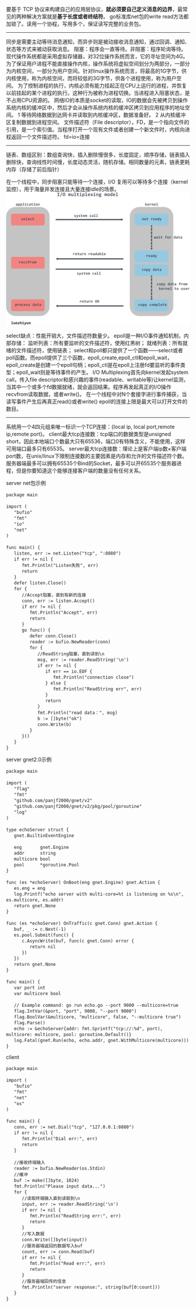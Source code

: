 要基于 TCP 协议来构建自己的应用层协议，**就必须要自己定义消息的边界**，最常见的两种解决方案就是**基于长度或者终结符**。
go标准库net包的write read方法都加锁了。读用一个协程，写用多个，保证读写完整的业务包。
*****
同步是需要主动等待消息通知，而异步则是被动接收消息通知，通过回调、通知、状态等方式来被动获取消息。
阻塞：程序会一直等待。非阻塞：程序轮询等待。
现代操作系统都是采用虚拟存储器，对32位操作系统而言，它的寻址空间为4G。为了保证用户进程不能直接操作内核，操作系统将虚拟空间划分为两部分，一部分为内核空间，一部分为用户空间。针对linux操作系统而言，将最高的1G字节，供内核使用，称为内核空间，而将较低的3G字节，供各个进程使用，称为用户空间。
为了控制进程的执行，内核必须有能力挂起正在CPU上运行的进程，并恢复以前挂起的某个进程的执行。这种行为被称为进程切换。当进程进入阻塞状态，是不占用CPU资源的。
网络IO的本质是socket的读取，IO的数据会先被拷贝到操作系统内核的缓冲区中，然后才会从操作系统内核的缓冲区拷贝到应用程序的地址空间。
1 等待网络数据到达网卡并读取到内核缓冲区，数据准备好。
2 从内核缓冲区复制数据到进程空间。
文件描述符（File descriptor），FD，是一个指向文件的引用，是一个索引值。当程序打开一个现有文件或者创建一个新文件时，内核向进程返回一个文件描述符。
fd=io=连接
*****

链表、数组区别：数组查询快，插入删除慢很多，长度固定，顺序存储，链表插入删除快，查询线性时间慢，长度动态灵活，随机存储。相同数量的元素，链表更耗内存（存储了前后指针）

在一个线程中，同步阻塞只能等待一个连接，I/O 复用可以等待多个连接（kernel监控），用于海量并发连接且大量连接idle的场景。
![](../images/1204119-20210208204544304-720218418.png)

select缺点：性能开销大，文件描述符数量少。
epoll是一种I/O事件通知机制，内部存储：
监听列表：所有要监听的文件描述符，使用红黑树；
就绪列表：所有就绪的文件描述符，使用链表；
select和poll都只提供了一个函数——select或者poll函数。而epoll提供了三个函数，epoll_create,epoll_ctl和epoll_wait，epoll_create是创建一个epoll句柄；epoll_ctl是在epoll上注册fd要监听的事件类型；epoll_wait则是等待事件的产生。
I/O Multiplexing首先向kernel发起system call，传入file descriptor和感兴趣的事件(readable、writable等)让kernel监测，当其中一个或多个fd数据就绪，就会返回结果。程序再发起真正的I/O操作recvfrom读取数据，或者write()。
在一个线程中对N个套接字进行事件捕获，当读写事件产生后再真正read()或者write()
epoll的连接上限是最大可以打开文件的数目。
*****


系统用一个4四元组来唯一标识一个TCP连接：{local ip, local port,remote ip,remote port}。
client最大tcp连接数：tcp端口的数据类型是unsigned short，因此本地端口个数最大只有65536，端口0有特殊含义，不能使用，这样可用端口最多只有65535。
server最大tcp连接数：理论上是客户端ip数×客户端port数，在unix/linux下限制连接数的主要因素是内存和允许的文件描述符个数。
服务器端最多可以拥有65535个Bind的Socket，最多可以开65535个服务器进程，但是你要知道这个能够连接客户端的数量没有任何关系。

server net包示例
```
package main

import (
   "bufio"
   "fmt"
   "io"
   "net"
)

func main() {
   listen, err := net.Listen("tcp", ":8080")
   if err != nil {
      fmt.Println("Listen失败", err)
      return
   }
   defer listen.Close()
   for {
      //Accept阻塞，直到有新的连接
      conn, err := listen.Accept()
      if err != nil {
         fmt.Println("Accept", err)
         return
      }
      go func() {
         defer conn.Close()
         reader := bufio.NewReader(conn)
         for {
            //ReadString阻塞，直到读到\n
            msg, err := reader.ReadString('\n')
            if err != nil {
               if err == io.EOF {
                  fmt.Println("connection close")
               } else {
                  fmt.Println("ReadString err", err)
               }
               return
            }
            fmt.Println("read data：", msg)
            b := []byte("ok")
            conn.Write(b)
         }
      }()
   }
}
```
server gnet2.0示例
```
package main

import (
   "flag"
   "fmt"
   "github.com/panjf2000/gnet/v2"
   "github.com/panjf2000/gnet/v2/pkg/pool/goroutine"
   "log"
)

type echoServer struct {
   gnet.BuiltinEventEngine

   eng       gnet.Engine
   addr      string
   multicore bool
   pool      *goroutine.Pool
}

func (es *echoServer) OnBoot(eng gnet.Engine) gnet.Action {
   es.eng = eng
   log.Printf("echo server with multi-core=%t is listening on %s\n", es.multicore, es.addr)
   return gnet.None
}

func (es *echoServer) OnTraffic(c gnet.Conn) gnet.Action {
   buf, _ := c.Next(-1)
   es.pool.Submit(func() {
      c.AsyncWrite(buf, func(c gnet.Conn) error {
         return nil
      })
   })
   return gnet.None
}

func main() {
   var port int
   var multicore bool

   // Example command: go run echo.go --port 9000 --multicore=true
   flag.IntVar(&port, "port", 9000, "--port 9000")
   flag.BoolVar(&multicore, "multicore", false, "--multicore true")
   flag.Parse()
   echo := &echoServer{addr: fmt.Sprintf("tcp://:%d", port), multicore: multicore, pool: goroutine.Default()}
   log.Fatal(gnet.Run(echo, echo.addr, gnet.WithMulticore(multicore)))
}
```


client
```
package main

import (
   "bufio"
   "fmt"
   "net"
   "os"
)

func main() {
   conn, err := net.Dial("tcp", "127.0.0.1:8080")
   if err != nil {
      fmt.Println("Dial err:", err)
      return
   }

   //接收终端输入
   reader := bufio.NewReader(os.Stdin)
   //缓冲
   buf := make([]byte, 1024)
   fmt.Println("Please input data...")
   for {
      //读取终端输入直到读取到\n
      input, err := reader.ReadString('\n')
      if err != nil {
         fmt.Println("ReadString err:", err)
         return
      }
      //写入数据
      conn.Write([]byte(input))
      //服务器端返回的数据写入buf
      count, err := conn.Read(buf)
      if err != nil {
         fmt.Println("Read err:", err)
         return
      }
      //服务器端回传的信息
      fmt.Println("server response:", string(buf[0:count]))
   }
}
```